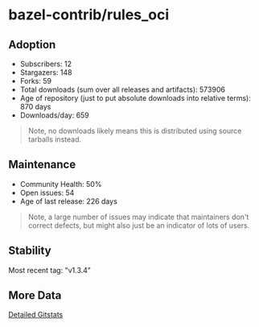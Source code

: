 # bazel-contrib/rules_oci

## Adoption

- Subscribers: 12
- Stargazers: 148
- Forks: 59
- Total downloads (sum over all releases and artifacts): 573906
- Age of repository (just to put absolute downloads into relative terms): 870 days
- Downloads/day: 659

> Note, no downloads likely means this is distributed using source tarballs instead.

## Maintenance

- Community Health: 50%
- Open issues: 54
- Age of last release: 226 days

> Note, a large number of issues may indicate that maintainers don't correct defects, but might also
> just be an indicator of lots of users.

## Stability

Most recent tag: "v1.3.4"

## More Data

[Detailed Gitstats](/bazel-catalog/gitstats/bazel-contrib/rules_oci)

